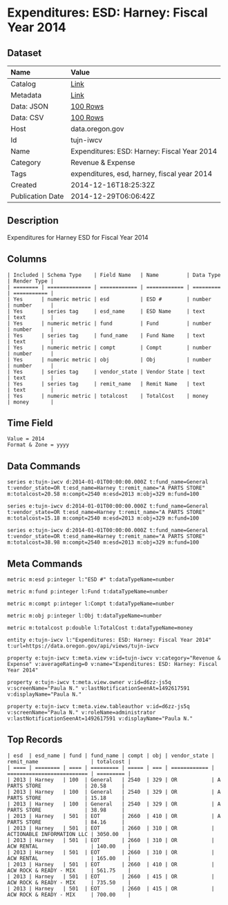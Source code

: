 # Expenditures: ESD: Harney: Fiscal Year 2014

## Dataset

| Name | Value |
| :--- | :---- |
| Catalog | [Link](https://catalog.data.gov/dataset/expenditures-esd-harney-fiscal-year-2014-11a4e) |
| Metadata | [Link](https://data.oregon.gov/api/views/tujn-iwcv) |
| Data: JSON | [100 Rows](https://data.oregon.gov/api/views/tujn-iwcv/rows.json?max_rows=100) |
| Data: CSV | [100 Rows](https://data.oregon.gov/api/views/tujn-iwcv/rows.csv?max_rows=100) |
| Host | data.oregon.gov |
| Id | tujn-iwcv |
| Name | Expenditures: ESD: Harney: Fiscal Year 2014 |
| Category | Revenue & Expense |
| Tags | expenditures, esd, harney, fiscal year 2014 |
| Created | 2014-12-16T18:25:32Z |
| Publication Date | 2014-12-29T06:06:42Z |

## Description

Expenditures for Harney ESD for Fiscal Year 2014

## Columns

```ls
| Included | Schema Type    | Field Name   | Name         | Data Type | Render Type |
| ======== | ============== | ============ | ============ | ========= | =========== |
| Yes      | numeric metric | esd          | ESD #        | number    | number      |
| Yes      | series tag     | esd_name     | ESD Name     | text      | text        |
| Yes      | numeric metric | fund         | Fund         | number    | number      |
| Yes      | series tag     | fund_name    | Fund Name    | text      | text        |
| Yes      | numeric metric | compt        | Compt        | number    | number      |
| Yes      | numeric metric | obj          | Obj          | number    | number      |
| Yes      | series tag     | vendor_state | Vendor State | text      | text        |
| Yes      | series tag     | remit_name   | Remit Name   | text      | text        |
| Yes      | numeric metric | totalcost    | TotalCost    | money     | money       |
```

## Time Field

```ls
Value = 2014
Format & Zone = yyyy
```

## Data Commands

```ls
series e:tujn-iwcv d:2014-01-01T00:00:00.000Z t:fund_name=General t:vendor_state=OR t:esd_name=Harney t:remit_name="A PARTS STORE" m:totalcost=20.58 m:compt=2540 m:esd=2013 m:obj=329 m:fund=100

series e:tujn-iwcv d:2014-01-01T00:00:00.000Z t:fund_name=General t:vendor_state=OR t:esd_name=Harney t:remit_name="A PARTS STORE" m:totalcost=15.18 m:compt=2540 m:esd=2013 m:obj=329 m:fund=100

series e:tujn-iwcv d:2014-01-01T00:00:00.000Z t:fund_name=General t:vendor_state=OR t:esd_name=Harney t:remit_name="A PARTS STORE" m:totalcost=38.98 m:compt=2540 m:esd=2013 m:obj=329 m:fund=100
```

## Meta Commands

```ls
metric m:esd p:integer l:"ESD #" t:dataTypeName=number

metric m:fund p:integer l:Fund t:dataTypeName=number

metric m:compt p:integer l:Compt t:dataTypeName=number

metric m:obj p:integer l:Obj t:dataTypeName=number

metric m:totalcost p:double l:TotalCost t:dataTypeName=money

entity e:tujn-iwcv l:"Expenditures: ESD: Harney: Fiscal Year 2014" t:url=https://data.oregon.gov/api/views/tujn-iwcv

property e:tujn-iwcv t:meta.view v:id=tujn-iwcv v:category="Revenue & Expense" v:averageRating=0 v:name="Expenditures: ESD: Harney: Fiscal Year 2014"

property e:tujn-iwcv t:meta.view.owner v:id=d6zz-js5q v:screenName="Paula N." v:lastNotificationSeenAt=1492617591 v:displayName="Paula N."

property e:tujn-iwcv t:meta.view.tableauthor v:id=d6zz-js5q v:screenName="Paula N." v:roleName=administrator v:lastNotificationSeenAt=1492617591 v:displayName="Paula N."
```

## Top Records

```ls
| esd  | esd_name | fund | fund_name | compt | obj | vendor_state | remit_name                 | totalcost | 
| ==== | ======== | ==== | ========= | ===== | === | ============ | ========================== | ========= | 
| 2013 | Harney   | 100  | General   | 2540  | 329 | OR           | A PARTS STORE              | 20.58     | 
| 2013 | Harney   | 100  | General   | 2540  | 329 | OR           | A PARTS STORE              | 15.18     | 
| 2013 | Harney   | 100  | General   | 2540  | 329 | OR           | A PARTS STORE              | 38.98     | 
| 2013 | Harney   | 501  | EOT       | 2660  | 410 | OR           | A PARTS STORE              | 84.16     | 
| 2013 | Harney   | 501  | EOT       | 2660  | 310 | OR           | ACTIONABLE INFORMATION LLC | 3050.00   | 
| 2013 | Harney   | 501  | EOT       | 2660  | 310 | OR           | ACW RENTAL                 | 140.00    | 
| 2013 | Harney   | 501  | EOT       | 2660  | 310 | OR           | ACW RENTAL                 | 165.00    | 
| 2013 | Harney   | 501  | EOT       | 2660  | 410 | OR           | ACW ROCK & READY - MIX     | 561.75    | 
| 2013 | Harney   | 501  | EOT       | 2660  | 415 | OR           | ACW ROCK & READY - MIX     | 735.50    | 
| 2013 | Harney   | 501  | EOT       | 2660  | 415 | OR           | ACW ROCK & READY - MIX     | 700.00    | 
```